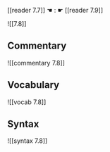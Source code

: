 [[reader 7.7]] ☚ : ☛ [[reader 7.9]]

![[7.8]]

## Commentary

![[commentary 7.8]]

## Vocabulary

![[vocab 7.8]]

## Syntax

![[syntax 7.8]]

